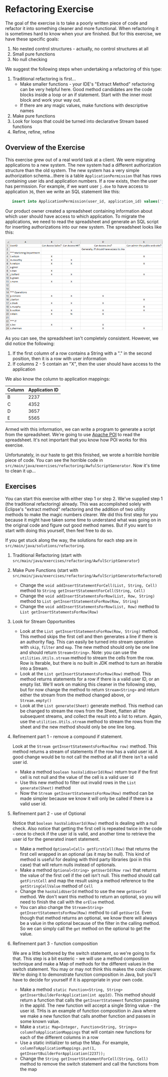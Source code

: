 # Refactoring Exercise

The goal of the exercise is to take a poorly written piece of code and refactor it into something cleaner and more functional.  When refactoring it is sometimes hard to know when your are finished.  But for this exercise, we have these specific goals:

1. No nested control structures - actually, no control structures at all
2. Small pure functions
3. No null checking

We suggest the following steps when undertaking a refactoring of this type:

1. Traditional refactoring is first...
   - Make smaller functions - your IDE's "Extract Method" refactoring can be very helpful here.  Good method candidates are the code blocks inside a loop or an if statement.  Start with the inner most block and work your way out.
   - If there are any magic values, make functions with descriptive names
2. Make pure functions
3. Look for loops that could be turned into declarative Stream based functions
4. Refine, refine, refine

## Overview of the Exercise

This exercise grew out of a real world task at a client.  We were migrating applications to a new system.  The new system had a different authorization structure than the old system.  The new system has a very simple authorization schema...there is a table `ApplicationPermission` that has rows containing user ids and application numbers.  If a row exists, then the user has permission.  For example, if we want user `j.doe` to have access to application `36`, then we write an SQL statement like this:

```sql
   insert into ApplicationPermission(user_id, application_id) values('j.doe', 36)
``` 

Our product owner created a spreadsheet containing information about which user should have access to which application. To migrate the applications, we need to read the spreadsheet and generate an SQL script for inserting authorizations into our new system. The spreadsheet looks like this:

![user spreadsheet](UserSpreadsheet.png)

As you can see, the spreadsheet isn't completely consistent.  However, we did notice the following:

1. If the first column of a row contains a String with a "." in the second position, then it is a row with user information
2. If columns 2 - 5 contain an "X", then the user should have access to the application

We also know the column to application mappings:

| Column | Application ID|
|--------|---------------|
| B | 2237 |
| C | 4352 |
| D | 3657 |
| E | 5565 |

Armed with this information, we can write a program to generate a script from the spreadsheet.  We're going to use [Apache POI](http://poi.apache.org/) to read the spreadsheet.  It's not important that you know how POI works for this exercise.

Unfortunately, in our haste to get this finished, we wrote a horrible horrible piece of code.  You can see the horrible code in `src/main/java/exercises/refactoring/AwfulScriptGenerator`. Now it's time to clean it up...
 
## Exercises

You can start this exercise with either step 1 or step 2.  We've supplied step 1 (the traditional refactoring) already.  This was accomplished solely with Eclipse's "extract method" refactoring and the addition of two utility methods to make the magic numbers clearer. We did this first step for you because it might have taken some time to understand what was going on in the original code and figure out good method names.  But if you want to start with doing this yourself, then feel free to do so.

If you get stuck along the way, the solutions for each step are in `src/main/java/solutions/refactoring`.

1. Traditional Refactoring (start with `src/main/java/exercises/refactoring/AwfulScriptGenerator`)

2. Make Pure Functions (start with `src/main/java/exercises/refactoring/AwfulScriptGeneratorRefactored`)

   - Change the `void addInsertStatementForCell(List, String, Cell)` method to `String getInsertStatementForCell(String, Cell)`
   - Change the `void addInsertStatementsForRow(List, Row, String)` method to `List getInsertStatementsForRow(Row, String)`
   - Change the `void addInsertStatementsForRow(List, Row)` method to `List getInsertStatementsForRow(Row)`

3. Look for Stream Opportunities

   - Look at the `List getInsertStatementsForRow(Row, String)` method. This method skips the first cell and then generates a line if there is an authority flag.  This can easily be turned into stream operation with `skip`, `filter` and `map`.  The new method should only be one line and should return `Stream<String>`. Note: you can use the `utilities.Utils.stream` method to stream the cells from the row.  Row is Iterable, but there is no built in JDK method to turn an Iterable into a Stream. 
   - Look at the `List getInsertStatementsForRow(Row)` method.  This method returns statements for a row if there is a valid user ID, or an empty list.  We'll work on making this cleaner in the following step, but for now change the method to return `Stream<String>` and return either the stream from the method changed above, or `Stream.empty()`
   - Look at the `List generate(Sheet)` generate method.  This method can be changed to stream the rows from the Sheet, flatten all the subsequent streams, and collect the result into a list to return.  Again, use the `utilities.Utils.stream` method to stream the rows from the sheet and the new method should only be one line long.

4. Refinement part 1 - remove a compound if statement.

   Look at the `Stream getInsertStatementsForRow(Row row)` method.  This method returns a stream of statements if the row has a valid user id.  A good change would be to not call the method at all if there isn't a valid user id.

   - Make a method `boolean hasValidUserId(Row)` return true if the first cell is not null and the value of the cell is a valid user id
   - Use this new method to filter out invalid rows in the `List generate(Sheet)` method
   - Now the `Stream getInsertStatementsForRow(Row)` method can be made simpler because we know it will only be called if there is a valid user id.

5. Refinement part 2 - use of Optional

   Notice that `boolean hasValidUserId(Row)` method is dealing with a null check.  Also notice that getting the first cell is repeated twice in the code - once to check if the user id is valid, and another time to retrieve the user id for the generated insert statement.
   
   - Make a method `Optional<Cell> getFirstCell(Row)` that returns the first cell wrapped in an optional (as it may be null).  This kind of method is useful for dealing with third party libraries (poi in this case) that will return nulls instead of optionals.
   - Make a method `Optional<String> getUserId(Row row)` that returns the value of the first cell if the cell isn't null.  This method should call `getFirstCell` and map the result using a method reference to the `getStringCellValue` method of `Cell`
   - Change the `hasValidUserId` method to use the new `getUserId` method.  We don't want this method to return an optional, so you will need to finish the call with the `orElse` method. 
   - You can also change the `Stream<String> getInsertStatementsForRow(Row)` method to call `getUserId`.  Even though that method returns an optional, we know there will always be a value in the optional because of the filter in the calling method.  So we can simply call the `get` method on the optional to get the value.

6. Refinement part 3 - function composition

   We are a little bothered by the switch statement, so we're going to fix that.  This step is a bit esoteric - we will use a method composition technique and make a Map of methods for the different values in the switch statement. You may or may not think this makes the code clearer.  We're doing it to demonstrate function composition in Java, but you'll have to decide for yourself if it is appropriate in your own code.
  
   - Make a method `static Function<String, String> getInsertBuilderForApplication(int appId)`.  This method should return a function that calls the `getInsertStatement` function passing in the appId.  The new function will accept a single String value - the user id.  THis is an example of function composition in Java where we make a new function that calls another function and passes in some known value.
   - Make a `static Map<Integer, Function<String, String>> columnToApplicationMappings` that will contain new functions for each of the different columns in a row
   - Use a static initializer to setup the Map.  For example, `columnToApplicationMappings.put(1, getInsertBuilderForApplication(2237));`
   - Change the `String getInsertStatementForCell(String, Cell)` method to remove the switch statement and call the functions from the map